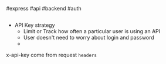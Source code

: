 #express 
#api
#backend
#auth

## 


- API Key strategy
	- Limit or Track how often a particular user is using an API
	- User doesn't need to worry about login and password
	- 

x-api-key come from request `headers`